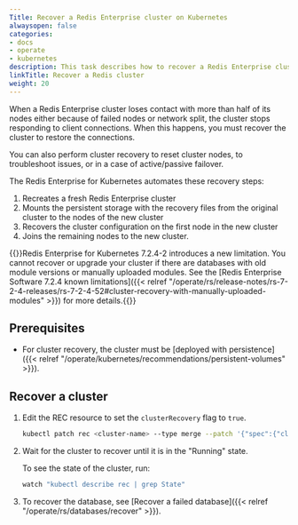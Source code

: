 ```yaml
---
Title: Recover a Redis Enterprise cluster on Kubernetes
alwaysopen: false
categories:
- docs
- operate
- kubernetes
description: This task describes how to recover a Redis Enterprise cluster on Kubernetes.
linkTitle: Recover a Redis cluster
weight: 20
---
```

When a Redis Enterprise cluster loses contact with more than half of its nodes either because of failed nodes or network split,
the cluster stops responding to client connections.
When this happens, you must recover the cluster to restore the connections.

You can also perform cluster recovery to reset cluster nodes, to troubleshoot issues, or in a case of active/passive failover.

The Redis Enterprise for Kubernetes automates these recovery steps:

1. Recreates a fresh Redis Enterprise cluster
1. Mounts the persistent storage with the recovery files from the original cluster to the nodes of the new cluster
1. Recovers the cluster configuration on the first node in the new cluster
1. Joins the remaining nodes to the new cluster.

{{<warning>}}Redis Enterprise for Kubernetes 7.2.4-2 introduces a new limitation. You cannot recover or upgrade your cluster if there are databases with old module versions or manually uploaded modules. See the [Redis Enterprise Software 7.2.4 known limitations]({{< relref "/operate/rs/release-notes/rs-7-2-4-releases/rs-7-2-4-52#cluster-recovery-with-manually-uploaded-modules" >}}) for more details.{{</warning>}}

## Prerequisites

- For cluster recovery, the cluster must be [deployed with persistence]({{< relref "/operate/kubernetes/recommendations/persistent-volumes" >}}).

## Recover a cluster

1. Edit the REC resource to set the `clusterRecovery` flag to `true`.

    ```sh
    kubectl patch rec <cluster-name> --type merge --patch '{"spec":{"clusterRecovery":true}}'
    ```


1. Wait for the cluster to recover until it is in the "Running" state.

    To see the state of the cluster, run:

    ```sh
    watch "kubectl describe rec | grep State"
    ```

1. To recover the database, see [Recover a failed database]({{< relref "/operate/rs/databases/recover" >}}).